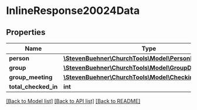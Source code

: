 # InlineResponse20024Data

## Properties
Name | Type | Description | Notes
------------ | ------------- | ------------- | -------------
**person** | [**\StevenBuehner\ChurchTools\Model\PersonDomainObject**](PersonDomainObject.md) |  | [optional] 
**group** | [**\StevenBuehner\ChurchTools\Model\GroupDomainObject1**](GroupDomainObject1.md) |  | [optional] 
**group_meeting** | [**\StevenBuehner\ChurchTools\Model\CheckinGroupMeeting**](CheckinGroupMeeting.md) |  | [optional] 
**total_checked_in** | **int** |  | [optional] 

[[Back to Model list]](../../README.md#documentation-for-models) [[Back to API list]](../../README.md#documentation-for-api-endpoints) [[Back to README]](../../README.md)

